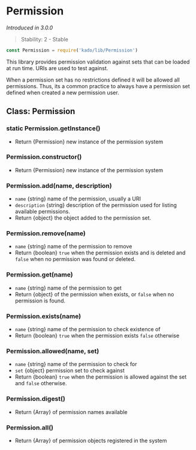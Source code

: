 # Permission
*Introduced in 3.0.0*
> Stability: 2 - Stable
```js
const Permission = require('kado/lib/Permission')
```
This library provides permission validation against sets that can be loaded at
run time. URIs are used to test against.

When a permission set has no restrictions defined it will be allowed all
permissions. Thus, its a common practice to always have a permission set defined
when created a new permission user.

## Class: Permission

### static Permission.getInstance()
* Return {Permission} new instance of the permission system

### Permission.constructor()
* Return {Permission} new instance of the permission system

### Permission.add(name, description)
* `name` {string} name of the permission, usually a URI
* `description` {string} description of the permission used for listing
available permissions.
* Return {object} the object added to the permission set.

### Permission.remove(name)
* `name` {string} name of the permission to remove
* Return {boolean} `true` when the permission exists and is deleted
and `false` when no permission was found or deleted.

### Permission.get(name)
* `name` {string} name of the permission to get
* Return {object} of the permission when exists, or `false` when no permission
is found.

### Permission.exists(name)
* `name` {string} name of the permission to check existence of
* Return {boolean} `true` when the permission exists `false` otherwise

### Permission.allowed(name, set)
* `name` {string} name of the permission to check for
* `set` {object} permission set to check against
* Return {boolean} `true` when the permission is allowed against the set and
`false` otherwise.

### Permission.digest()
* Return {Array} of permission names available

### Permission.all()
* Return {Array} of permission objects registered in the system
